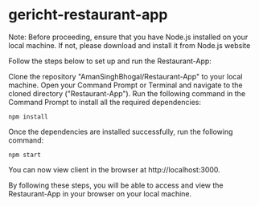 # gericht-restaurant-app

Note: Before proceeding, ensure that you have Node.js installed on your local machine. If not, please download and install it from Node.js website

Follow the steps below to set up and run the Restaurant-App:

Clone the repository "AmanSinghBhogal/Restaurant-App" to your local machine.
Open your Command Prompt or Terminal and navigate to the cloned directory ("Restaurant-App").
Run the following command in the Command Prompt to install all the required dependencies:
```
npm install
```
Once the dependencies are installed successfully, run the following command:
```
npm start
```
You can now view client in the browser at http://localhost:3000.

By following these steps, you will be able to access and view the Restaurant-App in your browser on your local machine.
